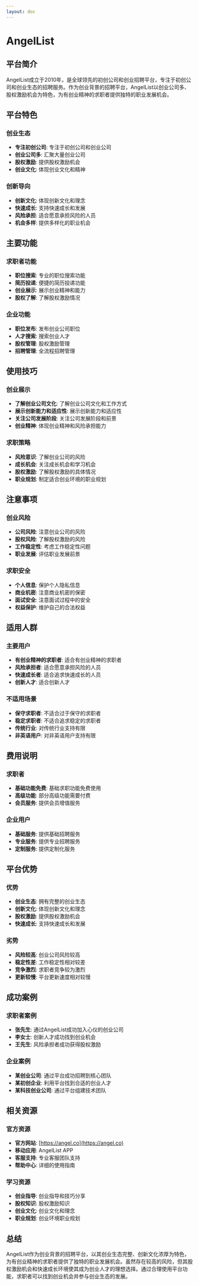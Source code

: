```yaml
---
layout: doc
---
```


# AngelList

## 平台简介

AngelList成立于2010年，是全球领先的初创公司和创业招聘平台，专注于初创公司和创业生态的招聘服务。作为创业背景的招聘平台，AngelList以创业公司多、股权激励机会为特色，为有创业精神的求职者提供独特的职业发展机会。

## 平台特色

### 创业生态
- **专注初创公司**: 专注于初创公司和创业公司
- **创业公司多**: 汇聚大量创业公司
- **股权激励**: 提供股权激励机会
- **创业文化**: 体现创业文化和精神

### 创新导向
- **创新文化**: 体现创新文化和理念
- **快速成长**: 支持快速成长和发展
- **风险承担**: 适合愿意承担风险的人员
- **机会多样**: 提供多样化的职业机会

## 主要功能

### 求职者功能
- **职位搜索**: 专业的职位搜索功能
- **简历投递**: 便捷的简历投递功能
- **创业展示**: 展示创业精神和能力
- **股权了解**: 了解股权激励情况

### 企业功能
- **职位发布**: 发布创业公司职位
- **人才搜索**: 搜索创业人才
- **股权管理**: 股权激励管理
- **招聘管理**: 全流程招聘管理

## 使用技巧

### 创业展示
- **了解创业公司文化**: 了解创业公司文化和工作方式
- **展示创新能力和适应性**: 展示创新能力和适应性
- **关注公司发展阶段**: 关注公司发展阶段和前景
- **创业精神**: 体现创业精神和风险承担能力

### 求职策略
- **风险意识**: 了解创业公司的风险
- **成长机会**: 关注成长机会和学习机会
- **股权激励**: 了解股权激励的具体情况
- **职业规划**: 制定适合创业环境的职业规划

## 注意事项

### 创业风险
- **公司风险**: 注意创业公司的风险
- **股权风险**: 了解股权激励的风险
- **工作稳定性**: 考虑工作稳定性问题
- **职业发展**: 评估职业发展前景

### 求职安全
- **个人信息**: 保护个人隐私信息
- **商业机密**: 注意商业机密的保密
- **面试安全**: 注意面试过程中的安全
- **权益保护**: 维护自己的合法权益

## 适用人群

### 主要用户
- **有创业精神的求职者**: 适合有创业精神的求职者
- **风险承担者**: 适合愿意承担风险的人员
- **快速成长者**: 适合追求快速成长的人员
- **创新人才**: 适合创新人才

### 不适用场景
- **保守求职者**: 不适合过于保守的求职者
- **稳定求职者**: 不适合追求稳定的求职者
- **传统行业**: 对传统行业支持有限
- **非英语用户**: 对非英语用户支持有限

## 费用说明

### 求职者
- **基础功能免费**: 基础求职功能免费使用
- **高级功能**: 部分高级功能需要付费
- **会员服务**: 提供会员增值服务

### 企业用户
- **基础服务**: 提供基础招聘服务
- **专业服务**: 提供专业招聘服务
- **定制服务**: 提供定制化服务

## 平台优势

### 优势
- **创业生态**: 拥有完整的创业生态
- **创新文化**: 体现创新文化和理念
- **股权激励**: 提供股权激励机会
- **快速成长**: 支持快速成长和发展

### 劣势
- **风险较高**: 创业公司风险较高
- **稳定性差**: 工作稳定性相对较差
- **竞争激烈**: 求职者竞争较为激烈
- **更新较慢**: 平台更新速度相对较慢

## 成功案例

### 求职者案例
- **张先生**: 通过AngelList成功加入心仪的创业公司
- **李女士**: 创新人才成功找到创业机会
- **王先生**: 风险承担者成功获得股权激励

### 企业案例
- **某创业公司**: 通过平台成功招聘到核心团队
- **某初创企业**: 利用平台找到合适的创业人才
- **某科技创业公司**: 通过平台组建技术团队

## 相关资源

### 官方资源
- **官方网站**: [https://angel.co](https://angel.co)
- **移动应用**: AngelList APP
- **客服支持**: 专业客服团队支持
- **帮助中心**: 详细的使用指南

### 学习资源
- **创业指导**: 创业指导和技巧分享
- **股权知识**: 股权激励知识
- **创业文化**: 创业文化和理念
- **职业规划**: 创业环境职业规划

## 总结

AngelList作为创业背景的招聘平台，以其创业生态完整、创新文化浓厚为特色，为有创业精神的求职者提供了独特的职业发展机会。虽然存在较高的风险，但其股权激励机会和快速成长环境使其成为创业人才的理想选择。通过合理使用平台功能，求职者可以找到创业机会并参与创业生态的发展。
